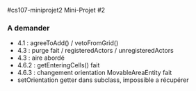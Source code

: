 #cs107-miniprojet2
Mini-Projet #2

### A demander

- 4.1 : agreeToAdd() / vetoFromGrid()
- 4.3 : purge fait / registeredActors / unregisteredActors
- 4.3 : aire abordé
- 4.6.2 : getEnteringCells() fait
- 4.6.3 : changement orientation MovableAreaEntity fait
- setOrientation getter dans subclass, impossible a récupérer
